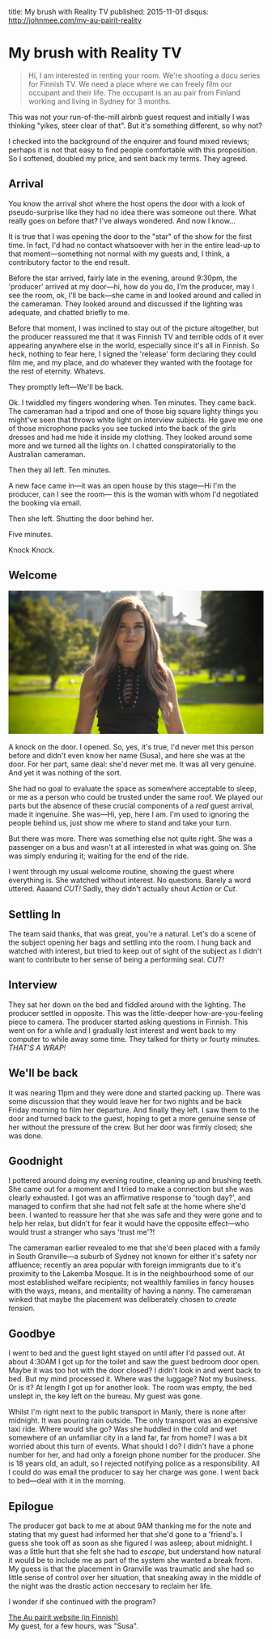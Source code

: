 title: My brush with Reality TV
published: 2015-11-01
disqus: http://johnmee.com/my-au-pairit-reality

[1]: http://yle.fi/aihe/au-pairit


# My brush with Reality TV

> Hi, I am interested in renting your room.
  We're shooting a docu series for Finnish TV. We need a place where we can 
  freely film our occupant and their life.  The occupant is an au pair from Finland working 
  and living in Sydney for 3 months.

This was not your run-of-the-mill airbnb guest request and initially I was thinking "yikes, steer
clear of that".  But it's something different, so why not?

I checked into the background of the enquirer and found mixed reviews; perhaps it is 
not that easy to find people comfortable with this proposition. So I softened, doubled my price, and sent
back my terms.  They agreed.

## Arrival

You know the arrival shot where the host opens the door with a look of pseudo-surprise like they had no 
idea there was someone out there.  What really goes on before that?  I've always wondered.  And now I know...

It is true that I was opening the door to the "star" of the show for the first time.  In fact, I'd had
no contact whatsoever with her in the entire lead-up to that moment&mdash;something not normal with my guests
and, I think, a contributory factor to the end result.

Before the star arrived, fairly late in the evening, around 9:30pm, the 'producer' arrived at my door&mdash;hi,
how do you do, I'm the producer, may I see the room, ok, I'll be back&mdash;she came in and looked around
and called in the cameraman.  They looked around and discussed if the lighting was adequate, and chatted
briefly to me.  

Before that moment, I was inclined to stay out of the picture altogether, but the producer reassured me
that it was Finnish TV and terrible odds of it ever appearing anywhere else in the world, especially since
it's all in Finnish.  So heck, nothing to fear here, I signed the 'release' form declaring they could 
film me, and my place, and do whatever they wanted with the footage for the rest of eternity. Whatevs.

They promptly left&mdash;We'll be back.

Ok. I twiddled my fingers wondering when.  Ten minutes. They came back. The cameraman had a tripod and 
one of those big square lighty things you might've seen that
throws white light on interview subjects.  He gave me one of those microphone packs you see tucked into the
back of the girls dresses and had me hide it inside my clothing. They looked around some more and we 
turned all the lights on. I chatted conspiratorially to the Australian cameraman.

Then they all left.  Ten minutes.

A new face came in&mdash;it was an open house by this stage&mdash;Hi I'm the producer, can I see the room&mdash;
this is the woman with whom I'd negotiated the booking via email.

Then she left.  Shutting the door behind her.

Five minutes.

Knock Knock.

## Welcome

![Susa-AuPairit](/static/images/susa-au-pairit.jpg)

A knock on the door. I opened. So, yes, it's true, I'd never met this person before and didn't even know 
her name (Susa), and here she was at the door.  For her part, same deal: she'd
never met me.  It was all very genuine.  And yet it was nothing of the sort.

She had no goal to evaluate the space as somewhere acceptable to sleep, or me as a person who could be trusted
under the same roof. We played our parts but the absence of these crucial components of a _real_ guest arrival,
made it ingenuine.  She was&mdash;Hi, yep, here I am. I'm used to ignoring the people behind 
us, just show me where to stand and take your turn.
 
But there was more. There was something else not quite right. She was a passenger on a bus and wasn't at all 
interested in what was going on. She was simply enduring it; waiting for the end of the ride.

I went through my usual welcome routine, showing the guest where everything is. She watched without interest.
No questions. Barely a word uttered. Aaaand _CUT!_  Sadly, they didn't actually shout _Action_ or _Cut_.

## Settling In

The team said thanks, that was great, you're a natural. Let's do a scene of the subject opening her bags and
settling into the room.  I hung back and watched with interest, but tried to keep out of sight of the subject
 as I didn't want to contribute to her sense of being a performing seal. _CUT!_

## Interview

They sat her down on the bed and fiddled around with the lighting. The producer settled in opposite. This was
the little-deeper how-are-you-feeling piece to camera. The producer started asking questions in Finnish. This
went on for a while and I gradually lost interest and went back to my computer to while away some time. They
talked for thirty or fourty minutes. _THAT'S A WRAP!_

## We'll be back

It was nearing 11pm and they were done and started packing up.  There was some discussion that they would
leave her for two nights and be back Friday morning to film her departure. And finally they left. I saw them
to the door and turned back to the guest, hoping to get a more genuine sense of her without the pressure of the crew.
But her door was firmly closed; she was done.

## Goodnight

I pottered around doing my evening routine, cleaning up and brushing teeth. She came out for a moment and I tried to
make a connection but she was clearly exhausted. I got was an affirmative response to 'tough day?', and
managed to confirm that she had not felt safe at the home where she'd been. I wanted to reassure her that she
was safe and they were gone and to help her relax, but didn't for fear it would have the opposite effect&mdash;who
would trust a stranger who says 'trust me'?!

The cameraman earlier revealed to me that she'd been placed with a family in South Granville&mdash;a suburb of
Sydney not known for either it's safety nor affluence; recently an area popular with foreign immigrants due
to it's proximity to the Lakemba Mosque.  It is in the neighbourhood some of our most established welfare recipients;
not wealthly families in fancy houses with the ways, means, and mentaility of having a nanny. 
The cameraman winked that maybe the placement was deliberately chosen to _create tension._

## Goodbye

I went to bed and the guest light stayed on until after I'd passed out.  At about 4:30AM I got up for the toilet and
saw the guest bedroom door open.  Maybe it was too hot with the door closed? I didn't look in and went back to bed. 
But my mind processed it.
Where was the luggage? Not my business. Or is it? At length I got up for another look.  The room was empty, the bed
unslept in, the key left on the bureau. My guest was gone.

Whilst I'm right next to the public transport in Manly, there is none after midnight. It was pouring rain outside.
The only transport was an expensive taxi ride. Where would she go? Was she huddled in the cold and wet somewhere of
 an unfamiliar city in a land far, far from home?  I was a bit worried about this turn of events. What should I do? 
 I didn't have a phone number
for her, and had only a foreign phone number for the producer.  She is 18 years old, an adult, so I rejected notifying 
police as a responsibility. All I could do was email the producer to say her charge was gone.  I went back to
bed&mdash;deal with it in the morning.

## Epilogue

The producer got back to me at about 9AM thanking me for the note and stating that my guest had informed her that
she'd gone to a 'friend's.  I guess she took off as soon as she figured I was asleep; about midnight. I was a little
hurt that she felt she had to _escape_, but understand how natural it would be to include me as part of the system
she wanted a break from.  My guess is that the placement in Granville was traumatic and she had so little sense
of control over her situation, that sneaking away in the middle of the night was the drastic action neccesary to reclaim
her life.

I wonder if she continued with the program?

[The Au pairit website (in Finnish)](1)  
My guest, for a few hours, was "Susa".
